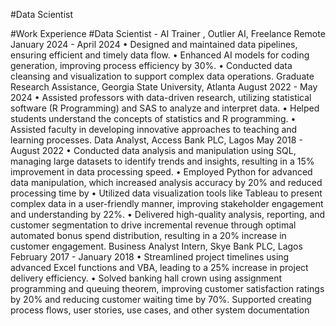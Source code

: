 #Data Scientist

#Work Experience
#Data Scientist - AI Trainer , Outlier AI, Freelance Remote	January 2024 - April 2024
•	Designed and maintained data pipelines, ensuring efficient and timely data flow.
•	Enhanced AI models for coding generation, improving process efficiency by 30%.
•	Conducted data cleansing and visualization to support complex data operations.
Graduate Research Assistance, Georgia State University, Atlanta	August 2022 - May 2024
•	Assisted professors with data-driven research, utilizing statistical software (R Programming) and SAS to analyze and interpret data.
•	Helped students understand the concepts of statistics and R programming.
•	Assisted faculty in developing innovative approaches to teaching and learning processes.
Data Analyst, Access Bank PLC, Lagos	May 2018 - August 2022
•	Conducted data analysis and manipulation using SQL, managing large datasets to identify trends and insights, resulting in a 15% improvement in data processing speed.
•	Employed Python for advanced data manipulation, which increased analysis accuracy by 20% and reduced processing time by 
•	Utilized data visualization tools like Tableau to present complex data in a user-friendly manner, improving stakeholder engagement and understanding by 22%.
•	Delivered high-quality analysis, reporting, and customer segmentation to drive incremental revenue through optimal automated bonus spend distribution, resulting in a 20% increase in customer engagement.
Business Analyst Intern, Skye Bank PLC, Lagos	February 2017 - January 2018
•	Streamlined project timelines using advanced Excel functions and VBA, leading to a 25% increase in project delivery efficiency.
•	Solved banking hall crown using assignment programming and queuing theorem, improving customer satisfaction ratings by 20% and reducing customer waiting time by 70%.
Supported creating process flows, user stories, use cases, and other system documentation



